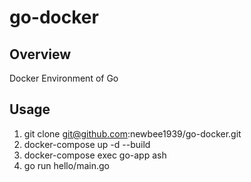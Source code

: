 # go-docker

## Overview
Docker Environment of Go

## Usage
1. git clone git@github.com:newbee1939/go-docker.git
2. docker-compose up -d --build
3. docker-compose exec go-app ash
4. go run hello/main.go